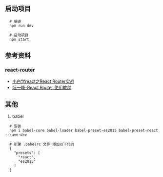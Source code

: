 ## 启动项目

```shell
  # 编译
  npm run dev

  # 启动项目
  npm start
```

## 参考资料

### react-router
* [小白学react之React Router实战](http://www.jianshu.com/p/d8d1e5d50447)
* [阮一峰-React Router 使用教程](http://www.ruanyifeng.com/blog/2016/05/react_router.html?utm_source=tool.lu)

## 其他

1. babel

```shell
  # 安装
  npm i babel-core babel-loader babel-preset-es2015 babel-preset-react --save-dev

  # 新建 .babelrc 文件 添加以下代码
  {
    "presets": [
      "react",
      "es2015"
    ]
  }
```
